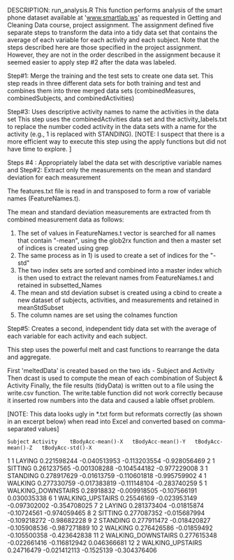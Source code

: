 DESCRIPTION: run_analysis.R
This function performs analysis of the smart phone dataset available at 'www.smartlab.ws' as requested in Getting and Cleaning Data course, project assignment.  The assignment defined five separate steps to transform the data into a tidy data set that contains the average of each variable for each activity and each subject.  Note that the steps described here are those specified in the project assignment.  However, they are not in the order described in the assignment because it seemed easier to apply step #2 after the data was labeled.

Step#1:  Merge the training and the test sets to create one data set.
This step reads in three different data sets for both training and test and combines them into three merged data sets (combinedMeasures, combinedSubjects, and combinedActivities) 

Step#3: Uses descriptive activity names to name the activities in the data set 
This step uses the combinedActivities data set and the activity_labels.txt to replace the number coded activity in the data sets with a name for the activity (e.g., 1 is replaced with STANDING). [NOTE: I suspect that there is a more efficient way to execute this step using the apply functions but did not have time to explore. ]

Steps #4 : Appropriately label the data set with descriptive variable names
and
Step#2: Extract only the measurements on the mean and standard deviation for each measurement

The features.txt file is read in and transposed to form a row of variable names (FeatureNames.t).

The mean and standard deviation measurements are extracted from th combined measurement data as follows:
1) The set of values in FeatureNames.t vector is searched for all names that contain "-mean", using the glob2rx function and then a master set of indices is created using grep
2) The same process as in 1) is used to create a set of indices for the "-std"
3) The two index sets are sorted and combined into a master index which is then used to extract the relevant names from FeatureNames.t and retained in subsetted_Names
4) The mean and std deviation subset is created using a cbind to create a new dataset of subjects, activities, and measurements and retained in meanStdSubset
5) The column names are set using the colnames function

Step#5: Creates a second, independent tidy data set with the average of each variable for each activity and each subject.

This step uses the powerful melt and cast functions to rearrange the data and aggregate.

First 'meltedData' is created based on the two ids - Subject and Activity
Then dcast is used to compute the mean of each combination of Subject & Activity
Finally, the file results (tidyData) is written out to a file using the write.csv function.  The write.table function did not work correctly because it inserted row numbers into the data and caused a lable offset problem. 

[NOTE: This data looks ugly in *.txt form but reformats correctly (as shown in an excerpt below) when read into Excel and converted based on comma-separated values]

	Subject	Activity	tBodyAcc-mean()-X	tBodyAcc-mean()-Y	tBodyAcc-mean()-Z	tBodyAcc-std()-X
1	1	LAYING	0.221598244	-0.040513953	-0.113203554	-0.928056469
2	1	SITTING	0.261237565	-0.001308288	-0.104544182	-0.977229008
3	1	STANDING	0.278917629	-0.01613759	-0.110601818	-0.995759902
4	1	WALKING	0.277330759	-0.017383819	-0.111148104	-0.283740259
5	1	WALKING_DOWNSTAIRS	0.28918832	-0.009918505	-0.107566191	0.030035338
6	1	WALKING_UPSTAIRS	0.25546169	-0.023953149	-0.097302002	-0.354708025
7	2	LAYING	0.281373404	-0.01815874	-0.10724561	-0.974059465
8	2	SITTING	0.277087352	-0.015687994	-0.109218272	-0.98682228
9	2	STANDING	0.277911472	-0.018420827	-0.105908536	-0.987271889
10	2	WALKING	0.276426586	-0.01859492	-0.105500358	-0.423642838
11	2	WALKING_DOWNSTAIRS	0.277615348	-0.022661416	-0.116812942	0.046366681
12	2	WALKING_UPSTAIRS	0.24716479	-0.021412113	-0.1525139	-0.304376406






